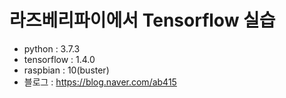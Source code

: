 # 라즈베리파이에서 Tensorflow 실습
 - python : 3.7.3
 - tensorflow : 1.4.0
 - raspbian : 10(buster)
 - 블로그 : https://blog.naver.com/ab415
